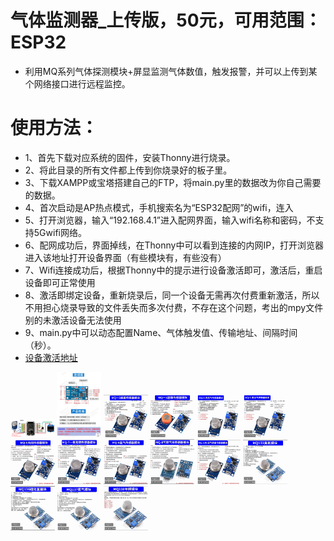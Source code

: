 # 气体监测器_上传版，50元，可用范围：ESP32
- 利用MQ系列气体探测模块+屏显监测气体数值，触发报警，并可以上传到某个网络接口进行远程监控。

# 使用方法：
- 1、首先下载对应系统的固件，安装Thonny进行烧录。
- 2、将此目录的所有文件都上传到你烧录好的板子里。
- 3、下载XAMPP或宝塔搭建自己的FTP，将main.py里的数据改为你自己需要的数据。
- 4、首次启动是AP热点模式，手机搜索名为“ESP32配网”的wifi，连入
- 5、打开浏览器，输入“192.168.4.1”进入配网界面，输入wifi名称和密码，不支持5Gwifi网络。
- 6、配网成功后，界面掉线，在Thonny中可以看到连接的内网IP，打开浏览器进入该地址打开设备界面（有些模块有，有些没有）
- 7、Wifi连接成功后，根据Thonny中的提示进行设备激活即可，激活后，重启设备即可正常使用
- 8、激活即绑定设备，重新烧录后，同一个设备无需再次付费重新激活，所以不用担心烧录导致的文件丢失而多次付费，不存在这个问题，考出的mpy文件别的未激活设备无法使用
- 9、main.py中可以动态配置Name、气体触发值、传输地址、间隔时间（秒）。
- [设备激活地址](http://invasion.x3322.net:82/BindMachine/)

<img decoding="async" src="https://github.com/dhrdzy/ESP32_ESP8266_MicroPython/blob/main/气体监测器图片/1.png" width="14%" hight="14%"> <img decoding="async" src="https://github.com/dhrdzy/ESP32_ESP8266_MicroPython/blob/main/气体监测器图片/1_2.jpg" width="14%" hight="14%"> <img decoding="async" src="https://github.com/dhrdzy/ESP32_ESP8266_MicroPython/blob/main/气体监测器图片/2.jpg" width="14%" hight="14%"> <img decoding="async" src="https://github.com/dhrdzy/ESP32_ESP8266_MicroPython/blob/main/气体监测器图片/3.jpg" width="14%" hight="14%"> <img decoding="async" src="https://github.com/dhrdzy/ESP32_ESP8266_MicroPython/blob/main/气体监测器图片/4.jpg" width="14%" hight="14%"> <img decoding="async" src="https://github.com/dhrdzy/ESP32_ESP8266_MicroPython/blob/main/气体监测器图片/5.jpg" width="14%" hight="14%"> <img decoding="async" src="https://github.com/dhrdzy/ESP32_ESP8266_MicroPython/blob/main/气体监测器图片/6.jpg" width="14%" hight="14%"> <img decoding="async" src="https://github.com/dhrdzy/ESP32_ESP8266_MicroPython/blob/main/气体监测器图片/7.jpg" width="14%" hight="14%"> <img decoding="async" src="https://github.com/dhrdzy/ESP32_ESP8266_MicroPython/blob/main/气体监测器图片/8.jpg" width="14%" hight="14%"> <img decoding="async" src="https://github.com/dhrdzy/ESP32_ESP8266_MicroPython/blob/main/气体监测器图片/9.jpg" width="14%" hight="14%"> <img decoding="async" src="https://github.com/dhrdzy/ESP32_ESP8266_MicroPython/blob/main/气体监测器图片/10.jpg" width="14%" hight="14%"> <img decoding="async" src="https://github.com/dhrdzy/ESP32_ESP8266_MicroPython/blob/main/气体监测器图片/11.jpg" width="14%" hight="14%"> <img decoding="async" src="https://github.com/dhrdzy/ESP32_ESP8266_MicroPython/blob/main/气体监测器图片/12.jpg" width="14%" hight="14%"> <img decoding="async" src="https://github.com/dhrdzy/ESP32_ESP8266_MicroPython/blob/main/气体监测器图片/13.jpg" width="14%" hight="14%"> <img decoding="async" src="https://github.com/dhrdzy/ESP32_ESP8266_MicroPython/blob/main/气体监测器图片/14.jpg" width="14%" hight="14%"> <img decoding="async" src="https://github.com/dhrdzy/ESP32_ESP8266_MicroPython/blob/main/气体监测器图片/15.jpg" width="14%" hight="14%">
